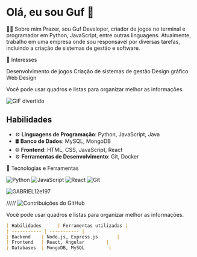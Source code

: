
# Olá, eu sou Guf 👋
👨‍💻 Sobre mim
Prazer, sou Guf Developer, criador de jogos no terminal e programador em Python, JavaScript, entre outras linguagens. Atualmente, trabalho em uma empresa onde sou responsável por diversas tarefas, incluindo a criação de sistemas de gestão e software.

🌱 Interesses

Desenvolvimento de jogos
Criação de sistemas de gestão
Design gráfico
Web Design

Você pode usar quadros e listas para organizar melhor as informações.

![GIF divertido]([https://miro.medium.com/v2/resize:fit:640/1*Q5_t-R0xRs07wW1Kf8rCSw.gif])

## Habilidades
- ⚙️ **Linguagens de Programação**: Python, JavaScript, Java
- 🛢️ **Banco de Dados**: MySQL, MongoDB
- 🌐 **Frontend**: HTML, CSS, JavaScript, React
- ⚙️ **Ferramentas de Desenvolvimento**: Git, Docker

🔭 Tecnologias e Ferramentas

![Python](https://img.shields.io/badge/-Python-black?style=flat&logo=python)
![JavaScript](https://img.shields.io/badge/-JavaScript-black?style=flat&logo=javascript)
![React](https://img.shields.io/badge/-React-black?style=flat&logo=react)
![Git](https://img.shields.io/badge/-Git-black?style=flat&logo=git)

![GABRIEL12e197](https://github-readme-stats.vercel.app/api?username=seunomedeusuario&show_icons=true&theme=tokyonight)

///// ![Contribuições do GitHub](https://github-readme-streak-stats.herokuapp.com/?user=GABRIEL12e19)

Você pode usar quadros e listas para organizar melhor as informações.

```markdown
| Habilidades      | Ferramentas utilizadas |
| ----------- | ----------- |
| Backend    | Node.js, Express.js       |
| Frontend   | React, Angular        |
| Databases  | MongoDB, MySQL         |

